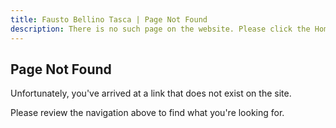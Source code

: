```yaml
---
title: Fausto Bellino Tasca | Page Not Found
description: There is no such page on the website. Please click the Home link to find a page.
---
```


## Page Not Found

Unfortunately, you've arrived at a link that does not exist on the site.

Please review the navigation above to find what you're looking for.
